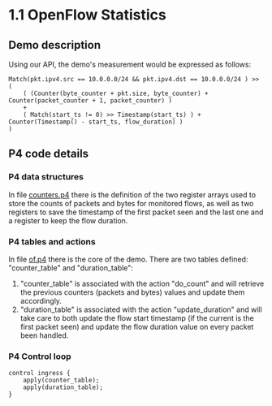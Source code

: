 
# 1.1 OpenFlow Statistics

## Demo description

Using our API, the demo's measurement would be expressed as follows:
```
Match(pkt.ipv4.src == 10.0.0.0/24 && pkt.ipv4.dst == 10.0.0.0/24 ) >> 
(  
    ( (Counter(byte_counter + pkt.size, byte_counter) + Counter(packet_counter + 1, packet_counter) )  
    +  
    ( Match(start_ts != 0) >> Timestamp(start_ts) ) + Counter(Timestamp() - start_ts, flow_duration) )  
)
```

## P4 code details

### P4 data structures

In file [counters.p4](p4src/includes/counters.p4 "counters.p4") there is the definition of the two register arrays used to store the counts of packets and bytes for monitored flows, as well as two registers to save the timestamp of the first packet seen and the last one and a register to keep the flow duration.

### P4 tables and actions
In file [of.p4](p4src/of.p4 "of.p4") there is the core of the demo.
There are two tables defined: "counter_table" and "duration_table":

1. "counter_table" is associated with the action "do_count" and will retrieve the previous counters (packets and bytes) values and update them accordingly.
2. "duration_table" is associated with the action "update_duration" and will take care to both update the flow start timestamp (if the current is the first packet seen) and update the flow duration value on every packet been handled.

### P4 Control loop
```
control ingress { 
    apply(counter_table);
    apply(duration_table);
}
```
